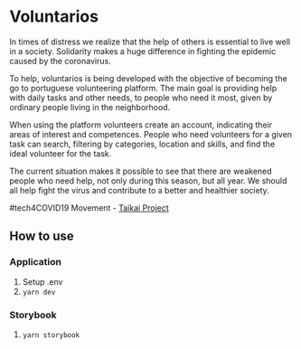 # Voluntarios

In times of distress we realize that the help of others is essential to live well in a society. Solidarity makes a huge difference in fighting the epidemic caused by the coronavirus.

To help, voluntarios is being developed with the objective of becoming the go to portuguese volunteering platform. The main goal is providing help with daily tasks and other needs, to people who need it most, given by ordinary people living in the neighborhood.

When using the platform volunteers create an account, indicating their areas of interest and competences. People who need volunteers for a given task can search, filtering by categories, location and skills, and find the ideal volunteer for the task.

The current situation makes it possible to see that there are weakened people who need help, not only during this season, but all year. We should all help fight the virus and contribute to a better and healthier society.

#tech4COVID19 Movement - [Taikai Project](https://taikai.network/taikai/challenges/covid-19/projects/ck81viqifoitb0870sn441lj2)

## How to use

### Application
1. Setup .env
2. `yarn dev`

### Storybook
1. `yarn storybook`

